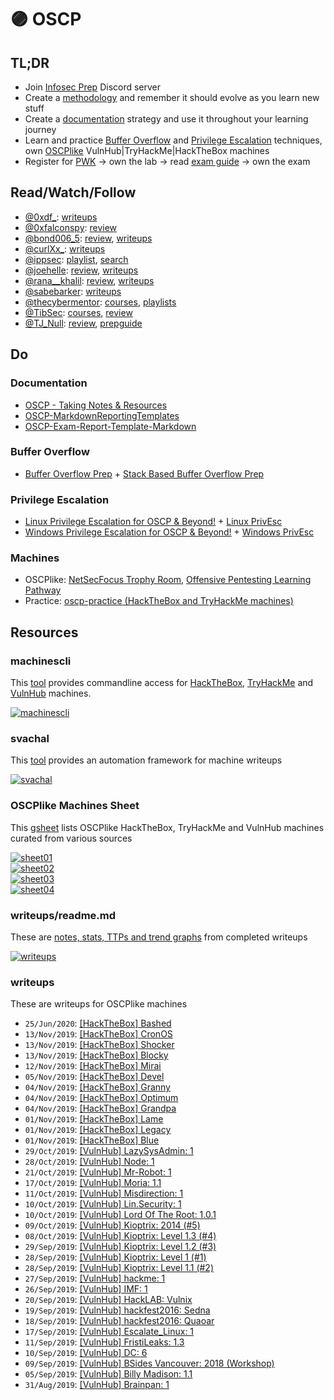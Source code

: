 # 🟣 OSCP

## TL;DR
  * Join [Infosec Prep](https://discord.gg/RRgKaep) Discord server
  * Create a [methodology](https://medium.com/@falconspy/oscp-developing-a-methodology-32f4ab471fd6) and remember it should evolve as you learn new stuff
  * Create a [documentation](#notesreport) strategy and use it throughout your learning journey
  * Learn and practice [Buffer Overflow](#bof) and [Privilege Escalation](#pe) techniques, own [OSCPlike](#machines) VulnHub|TryHackMe|HackTheBox machines
  * Register for [PWK](https://www.offensive-security.com/pwk-oscp/) → own the lab → read [exam guide](https://support.offensive-security.com/oscp-exam-guide/) → own the exam

## Read/Watch/Follow
  * [@0xdf_](https://twitter.com/0xdf_): [writeups](https://0xdf.gitlab.io/tags.html#oscp-like)
  * [@0xfalconspy](https://twitter.com/0xfalconspy): [review](https://medium.com/@falconspy/passing-oscp-exam-attempt-3-efce6b0d6f6c)
  * [@bond006_5](https://twitter.com/bond006_5): [review](https://medium.com/@bondo.mike/certification-oscp-de41adeb9d7e), [writeups](https://medium.com/@bondo.mike)
  * [@curlXx_](https://twitter.com/curlXx_): [writeups](https://medium.com/@sebnemK)
  * [@ippsec](https://twitter.com/ippsec): [playlist](https://www.youtube.com/playlist?list=PLidcsTyj9JXK-fnabFLVEVulnHubinQ14Jy5tf), [search](https://ippsec.rocks/)
  * [@joehelle](https://twitter.com/joehelle): [review](https://medium.com/cybersecpadawan/the-long-awaited-oscp-review-5a377f103a39), [writeups](https://www.cybersecpadawan.com/p/tewst.html)
  * [@rana__khalil](https://twitter.com/rana__khalil): [review](https://medium.com/@ranakhalil101/my-oscp-journey-a-review-fa779b4339d9), [writeups](https://medium.com/@ranakhalil101)
  * [@sabebarker](https://twitter.com/sabebarker): [writeups](https://sabebarker.com/writeups/)
  * [@thecybermentor](https://twitter.com/thecybermentor): [courses](https://www.udemy.com/user/heath-adams-2/), [playlists](https://www.youtube.com/channel/UC0ArlFuFYMpEewyRBzdLHiw/playlists)
  * [@TibSec](https://twitter.com/tibsec): [courses](https://www.udemy.com/user/tib3rius/), [review](https://medium.com/@Tib3rius/59-hosts-to-glory-passing-the-oscp-acf0fd384371)
  * [@TJ_Null](https://twitter.com/tj_null): [review](https://www.netsecfocus.com/oscp/review/2019/01/29/An_Adventure_to_Try_Harder_Tjnulls_OSCP_Journey.html), [prepguide](https://www.netsecfocus.com/oscp/2019/03/29/The_Journey_to_Try_Harder-_TJNulls_Preparation_Guide_for_PWK_OSCP.html)

## Do
### Documentation<a name="notesreport"></a>
  * [OSCP - Taking Notes & Resources](https://www.youtube.com/watch?v=MQGozZzHUwQ)
  * [OSCP-MarkdownReportingTemplates](https://github.com/chvancooten/OSCP-MarkdownReportingTemplates)
  * [OSCP-Exam-Report-Template-Markdown](https://github.com/noraj/OSCP-Exam-Report-Template-Markdown)

### Buffer Overflow<a name="bof"></a>
  * [Buffer Overflow Prep](https://tryhackme.com/room/bufferoverflowprep) + [Stack Based Buffer Overflow Prep](https://www.youtube.com/watch?v=1X2JGF_9JGM)

### Privilege Escalation<a name="pe"></a>
  * [Linux Privilege Escalation for OSCP & Beyond!](https://www.udemy.com/course/linux-privilege-escalation/learn/lecture/16313118#overview) + [Linux PrivEsc](https://tryhackme.com/room/linuxprivesc)
  * [Windows Privilege Escalation for OSCP & Beyond!](https://www.udemy.com/course/windows-privilege-escalation/learn/lecture/18153180#overview) + [Windows PrivEsc](https://tryhackme.com/room/windows10privesc)

### Machines<a name="machines"></a>
  * OSCPlike: [NetSecFocus Trophy Room](https://docs.google.com/spreadsheets/u/1/d/1dwSMIAPIam0PuRBkCiDI88pU3yzrqqHkDtBngUHNCw8/htmlview), [Offensive Pentesting Learning Pathway](https://tryhackme.com/path/outline/OSCP)
  * Practice: [oscp-practice (HackTheBox and TryHackMe machines)](https://github.com/ajdumanhug/oscp-practice)

## Resources
### machinescli

This [tool](https://github.com/7h3rAm/machinescli) provides commandline access for [HackTheBox](https://www.hackthebox.eu), [TryHackMe](https://tryhackme.com/) and [VulnHub](https://www.vulnhub.com/) machines.<br/>

<a href="https://github.com/7h3rAm/machinescli"><img alt="machinescli" src="/static/files/pages_oscp/machinescli.png.webp"></a><br/>

### svachal

This [tool](https://github.com/7h3rAm/svachal) provides an automation framework for machine writeups<br/>

<a href="https://github.com/7h3rAm/svachal"><img alt="svachal" src="/static/files/pages_oscp/svachal.png.webp"></a><br/>

### OSCPlike Machines Sheet

This [gsheet](https://docs.google.com/spreadsheets/d/1syxzcX5rJj2qffBfZYjlEGaRuns-Ec_kkLiblsed8Zs/copy) lists OSCPlike HackTheBox, TryHackMe and VulnHub machines curated from various sources<br/>

<a href="https://docs.google.com/spreadsheets/d/1syxzcX5rJj2qffBfZYjlEGaRuns-Ec_kkLiblsed8Zs/copy"><img alt="sheet01" src="/static/files/pages_oscp/sheet01.png.webp"></a><br/>
<a href="https://docs.google.com/spreadsheets/d/1syxzcX5rJj2qffBfZYjlEGaRuns-Ec_kkLiblsed8Zs/copy"><img alt="sheet02" src="/static/files/pages_oscp/sheet02.png.webp"></a><br/>
<a href="https://docs.google.com/spreadsheets/d/1syxzcX5rJj2qffBfZYjlEGaRuns-Ec_kkLiblsed8Zs/copy"><img alt="sheet03" src="/static/files/pages_oscp/sheet03.png.webp"></a><br/>
<a href="https://docs.google.com/spreadsheets/d/1syxzcX5rJj2qffBfZYjlEGaRuns-Ec_kkLiblsed8Zs/copy"><img alt="sheet04" src="/static/files/pages_oscp/sheet04.png.webp"></a><br/>

### writeups/readme.md

These are [notes, stats, TTPs and trend graphs](https://github.com/7h3rAm/writeups/blob/master/readme.md) from completed writeups

<a href="https://github.com/7h3rAm/writeups/blob/master/readme.md"><img alt="writeups" src="/static/files/pages_oscp/writeups.readme.png.webp"></a><br/>

### writeups

These are writeups for OSCPlike machines

  * `25/Jun/2020`: [[HackTheBox] Bashed](/posts/20200625_htb-bashed.html)
  * `13/Nov/2019`: [[HackTheBox] CronOS](/posts/20191113_htb-cronos.html)
  * `13/Nov/2019`: [[HackTheBox] Shocker](/posts/20191113_htb-shocker.html)
  * `13/Nov/2019`: [[HackTheBox] Blocky](/posts/20191113_htb-blocky.html)
  * `12/Nov/2019`: [[HackTheBox] Mirai](/posts/20191112_htb-mirai.html)
  * `05/Nov/2019`: [[HackTheBox] Devel](/posts/20191105_htb-devel.html)
  * `04/Nov/2019`: [[HackTheBox] Granny](/posts/20191104_htb-granny.html)
  * `04/Nov/2019`: [[HackTheBox] Optimum](/posts/20191104_htb-optimum.html)
  * `04/Nov/2019`: [[HackTheBox] Grandpa](/posts/20191104_htb-grandpa.html)
  * `01/Nov/2019`: [[HackTheBox] Lame](/posts/20191101_htb-lame.html)
  * `01/Nov/2019`: [[HackTheBox] Legacy](/posts/20191101_htb-legacy.html)
  * `01/Nov/2019`: [[HackTheBox] Blue](/posts/20191101_htb-blue.html)
  * `29/Oct/2019`: [[VulnHub] LazySysAdmin: 1](/posts/20191029_vulnhub-lazysysadmin1.html)
  * `28/Oct/2019`: [[VulnHub] Node: 1](/posts/20191028_vulnhub-node1.html)
  * `21/Oct/2019`: [[VulnHub] Mr-Robot: 1](/posts/20191021_vulnhub-mrrobot1.html)
  * `17/Oct/2019`: [[VulnHub] Moria: 1.1](/posts/20191017_vulnhub-moria11.html)
  * `11/Oct/2019`: [[VulnHub] Misdirection: 1](/posts/20191011_vulnhub-misdirection1.html)
  * `10/Oct/2019`: [[VulnHub] Lin.Security: 1](/posts/20191010_vulnhub-linsecurity1.html)
  * `10/Oct/2019`: [[VulnHub] Lord Of The Root: 1.0.1](/posts/20191010_vulnhub-lordoftheroot101.html)
  * `09/Oct/2019`: [[VulnHub] Kioptrix: 2014 (#5)](/posts/20191009_vulnhub-kioptrix5.html)
  * `08/Oct/2019`: [[VulnHub] Kioptrix: Level 1.3 (#4)](/posts/20191008_vulnhub-kioptrix4.html)
  * `29/Sep/2019`: [[VulnHub] Kioptrix: Level 1.2 (#3)](/posts/20190929_vulnhub-kioptrix3.html)
  * `28/Sep/2019`: [[VulnHub] Kioptrix: Level 1 (#1)](/posts/20190928_vulnhub-kioptrix1.html)
  * `28/Sep/2019`: [[VulnHub] Kioptrix: Level 1.1 (#2)](/posts/20190928_vulnhub-kioptrix2.html)
  * `27/Sep/2019`: [[VulnHub] hackme: 1](/posts/20190927_vulnhub-hackme.html)
  * `26/Sep/2019`: [[VulnHub] IMF: 1](/posts/20190926_vulnhub-imf.html)
  * `20/Sep/2019`: [[VulnHub] HackLAB: Vulnix](/posts/20190920_vulnhub-vulnix.html)
  * `19/Sep/2019`: [[VulnHub] hackfest2016: Sedna](/posts/20190919_vulnhub-sedna.html)
  * `18/Sep/2019`: [[VulnHub] hackfest2016: Quaoar](/posts/20190918_vulnhub-quaoar.html)
  * `17/Sep/2019`: [[VulnHub] Escalate_Linux: 1](/posts/20190917_vulnhub-escalatelinux.html)
  * `11/Sep/2019`: [[VulnHub] FristiLeaks: 1.3](/posts/20190911_vulnhub-fristikeals1dot3.html)
  * `10/Sep/2019`: [[VulnHub] DC: 6](/posts/20190910_vulnhub-dc6.html)
  * `09/Sep/2019`: [[VulnHub] BSides Vancouver: 2018 (Workshop)](/posts/20190909_vulnhub-bsidesvancouver2018workshop.html)
  * `05/Sep/2019`: [[VulnHub] Billy Madison: 1.1](/posts/20190905_vulnhub-billymadison1dot1.html)
  * `31/Aug/2019`: [[VulnHub] Brainpan: 1](/posts/20190831_vulnhub-brainpan.html)
